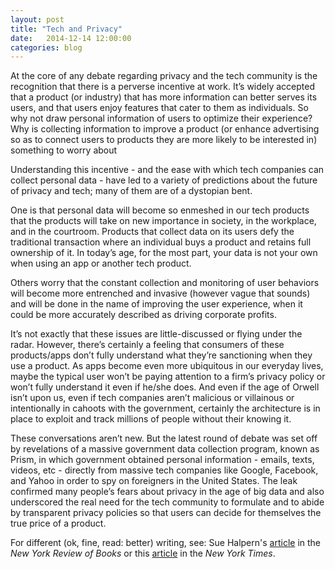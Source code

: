 ```yaml
---
layout: post
title: "Tech and Privacy"
date:   2014-12-14 12:00:00
categories: blog
---
```

At the core of any debate regarding privacy and the tech community is the recognition that there is a perverse incentive at work. It’s widely accepted that a product (or industry) that has more information can better serves its users, and that users enjoy features that cater to them as individuals. So why not draw personal information of users to optimize their experience? Why is collecting information to improve a product (or enhance advertising so as to connect users to products they are more likely to be interested in) something to worry about

Understanding this incentive - and the ease with which tech companies can collect personal data - have led to a variety of predictions about the future of privacy and tech; many of them are of a dystopian bent.

One is that personal data will become so enmeshed in our tech products that the products will take on new importance in society, in the workplace, and in the courtroom. Products that collect data on its users defy the traditional transaction where an individual buys a product and retains full ownership of it. In today’s age, for the most part, your data is not your own when using an app or another tech product.

Others worry that the constant collection and monitoring of user behaviors will become more entrenched and invasive (however vague that sounds) and will be done in the name of improving the user experience, when it could be more accurately described as driving corporate profits.

It’s not exactly that these issues are little-discussed or flying under the radar. However, there’s certainly a feeling that consumers of these products/apps don’t fully understand what they’re sanctioning when they use a product. As apps become even more ubiquitous in our everyday lives, maybe the typical user won’t be paying attention to a firm’s privacy policy or won’t fully understand it even if he/she does. And even if the age of Orwell isn’t upon us, even if tech companies aren’t malicious or villainous or intentionally in cahoots with the government, certainly the architecture is in place to exploit and track millions of people without their knowing it.

These conversations aren’t new. But the latest round of debate was set off by revelations of a massive government data collection program, known as Prism, in which government obtained personal information - emails, texts, videos, etc - directly from massive tech companies like Google, Facebook, and Yahoo in order to spy on foreigners in the United States. The leak confirmed many people’s fears about privacy in the age of big data and also underscored the real need for the tech community to formulate and to abide by transparent privacy policies so that users can decide for themselves the true price of a product.

For different (ok, fine, read: better) writing, see: Sue Halpern's [article](http://www.nybooks.com/articles/archives/2014/nov/20/creepy-new-wave-internet/) in the *New York Review of Books* or this [article](http://www.nytimes.com/2013/06/10/technology/data-driven-tech-industry-is-shaken-by-online-privacy-fears.html?pagewanted=all&_r=0) in the *New York Times*.
